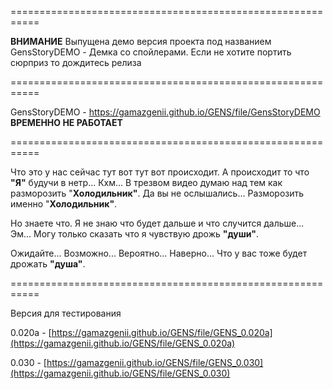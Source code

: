 ===========================================================

**ВНИМАНИЕ** Выпущена демо версия проекта под названием GensStoryDEMO - Демка со спойлерами. Если не хотите портить сюрприз то дождитесь релиза

===========================================================

GensStoryDEMO -  https://gamazgenii.github.io/GENS/file/GensStoryDEMO **ВРЕМЕННО НЕ РАБОТАЕТ**

===========================================================

Что это у нас сейчас тут вот тут вот происходит. А происходит то что **"Я"** будучи в нетр... Кхм... В трезвом видео думаю над тем как разморозить "**Холодильник"**. Да вы не ослышались... Разморозить именно "**Холодильник"**.

Но знаете что. Я не знаю что будет дальше и что случится дальше... Эм... Могу только сказать что я чувствую дрожь **"души"**.

Ожидайте... Возможно... Вероятно... Наверно... Что у вас тоже будет дрожать **"душа"**.

===========================================================

Версия для тестирования

0.020a -  [https://gamazgenii.github.io/GENS/file/GENS_0.020a](https://gamazgenii.github.io/GENS/file/GENS_0.020a)

0.030 -  [https://gamazgenii.github.io/GENS/file/GENS_0.030](https://gamazgenii.github.io/GENS/file/GENS_0.030)
